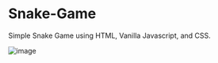 # Snake-Game

Simple Snake Game using HTML, Vanilla Javascript, and CSS.

![image](https://user-images.githubusercontent.com/22127564/117320874-429a1680-aeaa-11eb-8f9a-320eb59c1882.png)
